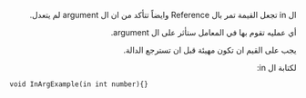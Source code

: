 ﻿<p dir="RTL">
ال in تجعل القيمة تمر بال Reference وايضاً تتأكد من ان ال argument  لم يتعدل.
</p>
<p dir="RTL">
أي عمليه تقوم بها في المعامل ستأثر على ال argument.
</p>
<p dir="RTL">
يجب على القيم ان تكون مهيئة قبل ان تسترجع الدالة.
</p>
<p dir="RTL">
لكتابة ال in:
</p>

`void InArgExample(in int number){}`
